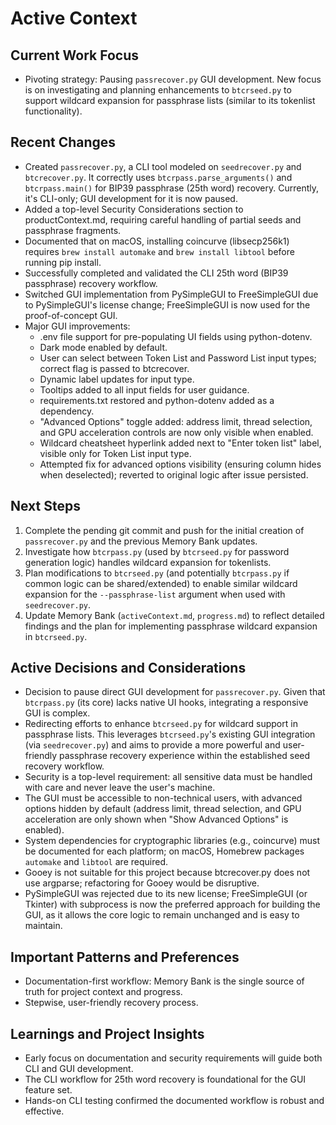 # Active Context

## Current Work Focus
- Pivoting strategy: Pausing `passrecover.py` GUI development. New focus is on investigating and planning enhancements to `btcrseed.py` to support wildcard expansion for passphrase lists (similar to its tokenlist functionality).


## Recent Changes
- Created `passrecover.py`, a CLI tool modeled on `seedrecover.py` and `btcrecover.py`. It correctly uses `btcrpass.parse_arguments()` and `btcrpass.main()` for BIP39 passphrase (25th word) recovery. Currently, it's CLI-only; GUI development for it is now paused.
- Added a top-level Security Considerations section to productContext.md, requiring careful handling of partial seeds and passphrase fragments.
- Documented that on macOS, installing coincurve (libsecp256k1) requires `brew install automake` and `brew install libtool` before running pip install.
- Successfully completed and validated the CLI 25th word (BIP39 passphrase) recovery workflow.
- Switched GUI implementation from PySimpleGUI to FreeSimpleGUI due to PySimpleGUI's license change; FreeSimpleGUI is now used for the proof-of-concept GUI.
- Major GUI improvements:
  - .env file support for pre-populating UI fields using python-dotenv.
  - Dark mode enabled by default.
  - User can select between Token List and Password List input types; correct flag is passed to btcrecover.
  - Dynamic label updates for input type.
  - Tooltips added to all input fields for user guidance.
  - requirements.txt restored and python-dotenv added as a dependency.
  - "Advanced Options" toggle added: address limit, thread selection, and GPU acceleration controls are now only visible when enabled.
  - Wildcard cheatsheet hyperlink added next to "Enter token list" label, visible only for Token List input type.
  - Attempted fix for advanced options visibility (ensuring column hides when deselected); reverted to original logic after issue persisted.

## Next Steps
1. Complete the pending git commit and push for the initial creation of `passrecover.py` and the previous Memory Bank updates.
2. Investigate how `btcrpass.py` (used by `btcrseed.py` for password generation logic) handles wildcard expansion for tokenlists.
3. Plan modifications to `btcrseed.py` (and potentially `btcrpass.py` if common logic can be shared/extended) to enable similar wildcard expansion for the `--passphrase-list` argument when used with `seedrecover.py`.
4. Update Memory Bank (`activeContext.md`, `progress.md`) to reflect detailed findings and the plan for implementing passphrase wildcard expansion in `btcrseed.py`.

## Active Decisions and Considerations
- Decision to pause direct GUI development for `passrecover.py`. Given that `btcrpass.py` (its core) lacks native UI hooks, integrating a responsive GUI is complex.
- Redirecting efforts to enhance `btcrseed.py` for wildcard support in passphrase lists. This leverages `btcrseed.py`'s existing GUI integration (via `seedrecover.py`) and aims to provide a more powerful and user-friendly passphrase recovery experience within the established seed recovery workflow.
- Security is a top-level requirement: all sensitive data must be handled with care and never leave the user's machine.
- The GUI must be accessible to non-technical users, with advanced options hidden by default (address limit, thread selection, and GPU acceleration are only shown when "Show Advanced Options" is enabled).
- System dependencies for cryptographic libraries (e.g., coincurve) must be documented for each platform; on macOS, Homebrew packages `automake` and `libtool` are required.
- Gooey is not suitable for this project because btcrecover.py does not use argparse; refactoring for Gooey would be disruptive.
- PySimpleGUI was rejected due to its new license; FreeSimpleGUI (or Tkinter) with subprocess is now the preferred approach for building the GUI, as it allows the core logic to remain unchanged and is easy to maintain.

## Important Patterns and Preferences
- Documentation-first workflow: Memory Bank is the single source of truth for project context and progress.
- Stepwise, user-friendly recovery process.

## Learnings and Project Insights
- Early focus on documentation and security requirements will guide both CLI and GUI development.
- The CLI workflow for 25th word recovery is foundational for the GUI feature set.
- Hands-on CLI testing confirmed the documented workflow is robust and effective.

